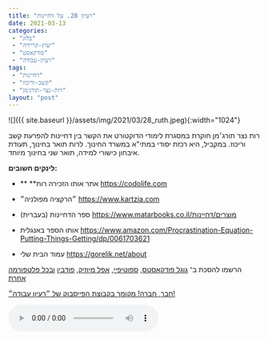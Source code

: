 ```yaml
---
title: "רעיון 28. על דחיינות"
date: 2021-03-13
categories: 
 - "בלוג"
 - "יעוץ-קריירה"
 - "פודקאסט"
 - "רעיון-עבודה"
tags: 
 - "דחיינות"
 - "קשב-וריכוז"
 - "רות-נצר-תורג׳מן"
layout: "post"
---
```


![]({{ site.baseurl }}/assets/img/2021/03/28_ruth.jpeg){:width="1024"}

רות נצר תורג׳מן חוקרת במסגרת לימודי הדוקטורט את הקשר בין דחיינות להפרעת קשב וריכוז. במקביל, היא רכזת יסודי במתי"א במשרד החינוך. לרות תואר בחינוך, תעודת איבחון כישורי למידה, תואר שני בחינוך מיוחד.

**לינקים חשובים:**

* ** **אתר אותו הזכירה רות [<https://codolife.com>](https://codolife.com/)
* ״הרקציה מפולניה״ [<https://www.kartzia.com>](https://www.kartzia.com/)
* ספר הדחיינות (בעברית)  [<https://www.matarbooks.co.il/מוצרים/דחיינות>](https://www.matarbooks.co.il/)
* אותו הספר באנגלית [<https://www.amazon.com/Procrastination-Equation-Putting-Things-Getting/dp/0061703621>](https://www.amazon.com/Procrastination-Equation-Putting-Things-Getting/dp/0061703621)

* עמוד הבית שלי [<https://gorelik.net/about>](https://gorelik.net/about)

הרשמו להסכת ב־ [גוגל פודקאסטס](https://podcasts.google.com/feed/aHR0cHM6Ly9mZWVkLnBvZGJlYW4uY29tL2JvcmlzZ29yZWxpa3BoZC9mZWVkLnhtbA), [ספוטיפיי](https://open.spotify.com/show/51XJ9Wd4A5xL1IfU0wHT2Y), [אפל מיוזיק](https://podcasts.apple.com/il/podcast/%D7%A8%D7%A2%D7%99%D7%95%D7%9F-%D7%A2%D7%91%D7%95%D7%93%D7%94-%D7%A0%D7%99%D7%94%D7%95%D7%9C-%D7%A9%D7%95%D7%95%D7%A7-%D7%A7%D7%A8%D7%99%D7%99%D7%A8%D7%94/id1542636914), [פודבין](https://borisgorelikphd.podbean.com/) [ובכל פלטפורמה אחרת](https://feed.podbean.com/borisgorelikphd/feed.xml)

[חבר, חברה! מקומך בקבוצת הפייסבוק של ״רעיון עבודה״!](https://www.facebook.com/reayonavodapodcast)

<audio controls src="https://mcdn.podbean.com/mf/web/h6tn2v/28_ruth.mp3" class=" wp-block-audio"></audio>
